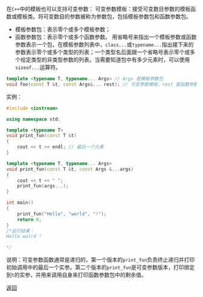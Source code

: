 在`C++`中的模板也可以支持可变参数：
可变参数模板：接受可变数目参数的模板函数或模板类。将可变数目的参数被称为参数包，包括模板参数包和函数参数包。
- 模板参数包：表示零个或多个模板参数；
- 函数参数包：表示零个或多个函数参数。
用省略号来指出一个模板参数或函数参数表示一个包，在模板参数列表中，`class...`或`typename...`指出接下来的参数表示零个或多个类型的列表；一个类型名后面跟一个省略号表示零个或多个给定类型的非类型参数的列表。当需要知道包中有多少元素时，可以使用`sizeof...`运算符。
```cpp
template <typename T, typename... Args> // Args 是模板参数包
void foo(const T &t, const Args&... rest); // 可变参数模板，rest 是函数参数包
```
实例：
```cpp
#include <iostream>

using namespace std;

template <typename T>
void print_fun(const T &t)
{
    cout << t << endl; // 最后一个元素
}

template <typename T, typename... Args>
void print_fun(const T &t, const Args &...args)
{
    cout << t << " ";
    print_fun(args...);
}

int main()
{
    print_fun("Hello", "world", "!");
    return 0;
}
/*运行结果：
Hello wolrd !

*/
```
说明：可变参数函数通常是递归的，第一个版本的`print_fun`负责终止递归并打印初始调用中的最后一个实参。第二个版本的`print_fun`是可变参数版本，打印绑定到`t`的实参，并用来调用自身来打印函数参数包中的剩余值。

[返回](C++语言特性相关/readme)
